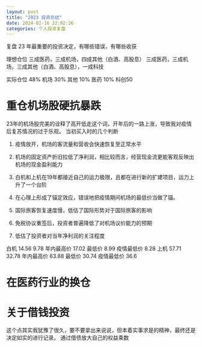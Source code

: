 ```yaml
---
layout: post
title: "2023 投资总结"
date: 2024-02-16 22:02:26
categories: 个人投资复盘
---
```


复盘 23 年最重要的投资决定，有哪些错误，有哪些收获

理想仓位
三成医药，三成机场，四成其他（白酒、高股息）
三成医药，三成机场，三成其他（白酒、高股息），一成科技

实际仓位
48% 机场
30% 其他
10% 医药
10% 科创50

# 重仓机场股硬抗暴跌
23年的机场股完美的诠释了高开低走这个词，开年后的一路上涨，导致我对疫情后复苏情况的过于乐观。
当初买入时的几个判断
1. 疫情放开，机场的客流量和营收会快速恢复至正常水平
2. 机场的固定资产折旧拉低了净利润，相比较而言，经营现金流更能客观反映出机场的现金盈利能力
3. 白机和上机在19年都接近自己的运力极限，且都在进行新的扩建项目，运力上升了一个台阶

1. 在心理上形成了锚定效应，错误地把疫情期间机场的最低价当做了锚。
2. 国际旅客恢复速度慢，低估了国际形势对于国际旅客的影响
3. 免税协议重签后，投资者普遍降低了对机场议价能力的预期
4. 低估了投资者对当年净利润的关注程度


白机 14.56 9.78 
年内最高价 17.02 最低价 8.99
疫情最低价 8.28
上机 57.71 32.78 
年内最高价 63.88 最低价 30.74
疫情最低价 36.6

# 在医药行业的换仓


# 关于借钱投资
这个点其实我犹豫了很久，要不要拿出来说说，但本着实事求是的精神，最终还是决定如实的进行记录。
通过借债放大自己的权益乘数

